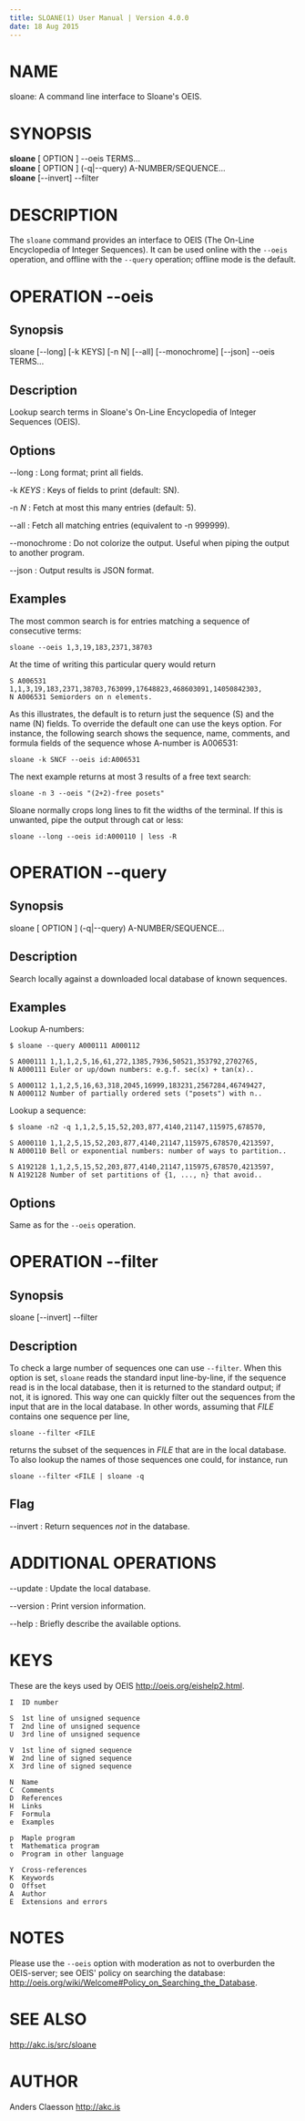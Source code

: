 ```yaml
---
title: SLOANE(1) User Manual | Version 4.0.0
date: 18 Aug 2015
---
```


# NAME

sloane: A command line interface to Sloane's OEIS.

# SYNOPSIS

**sloane** [ OPTION ] --oeis TERMS...  
**sloane** [ OPTION ] (-q|--query) A-NUMBER/SEQUENCE...  
**sloane** [--invert] --filter  

# DESCRIPTION

The `sloane` command provides an interface to OEIS (The On-Line
Encyclopedia of Integer Sequences). It can be used online with the
`--oeis` operation, and offline with the `--query` operation; offline
mode is the default.

# OPERATION --oeis

## Synopsis

sloane [--long] [-k KEYS] [-n N] [--all] [--monochrome] [--json] --oeis TERMS...

## Description

Lookup search terms in Sloane's On-Line Encyclopedia of Integer
Sequences (OEIS).

## Options

--long
:   Long format; print all fields.

-k *KEYS*
:   Keys of fields to print (default: SN).

-n *N*
:   Fetch at most this many entries (default: 5).

--all
:   Fetch all matching entries (equivalent to -n 999999).

--monochrome
:   Do not colorize the output. Useful when piping the output to another
    program.

--json
:   Output results is JSON format.

## Examples

The most common search is for entries matching a sequence of consecutive terms:

    sloane --oeis 1,3,19,183,2371,38703

At the time of writing this particular query would return

    S A006531 1,1,3,19,183,2371,38703,763099,17648823,468603091,14050842303,
    N A006531 Semiorders on n elements.

As this illustrates, the default is to return just the sequence (S) and
the name (N) fields. To override the default one can use the keys
option. For instance, the following search shows the sequence, name,
comments, and formula fields of the sequence whose A-number is A006531:

    sloane -k SNCF --oeis id:A006531

The next example returns at most 3 results of a free text search:

    sloane -n 3 --oeis "(2+2)-free posets"

Sloane normally crops long lines to fit the widths of the terminal. If
this is unwanted, pipe the output through cat or less:

    sloane --long --oeis id:A000110 | less -R

# OPERATION --query

## Synopsis

sloane [ OPTION ] (-q|--query) A-NUMBER/SEQUENCE...

## Description

Search locally against a downloaded local database of known sequences.

## Examples

Lookup A-numbers:

    $ sloane --query A000111 A000112
    
    S A000111 1,1,1,2,5,16,61,272,1385,7936,50521,353792,2702765,
    N A000111 Euler or up/down numbers: e.g.f. sec(x) + tan(x)..
    
    S A000112 1,1,2,5,16,63,318,2045,16999,183231,2567284,46749427,
    N A000112 Number of partially ordered sets ("posets") with n..

Lookup a sequence:

    $ sloane -n2 -q 1,1,2,5,15,52,203,877,4140,21147,115975,678570,
    
    S A000110 1,1,2,5,15,52,203,877,4140,21147,115975,678570,4213597,
    N A000110 Bell or exponential numbers: number of ways to partition..
    
    S A192128 1,1,2,5,15,52,203,877,4140,21147,115975,678570,4213597,
    N A192128 Number of set partitions of {1, ..., n} that avoid..

## Options

Same as for the `--oeis` operation.

# OPERATION --filter

## Synopsis

sloane [--invert] --filter

## Description

To check a large number of sequences one can use `--filter`.  When this
option is set, `sloane` reads the standard input line-by-line, if the
sequence read is in the local database, then it is returned to the
standard output; if not, it is ignored. This way one can quickly filter
out the sequences from the input that are in the local database. In
other words, assuming that *FILE* contains one sequence per line,

    sloane --filter <FILE

returns the subset of the sequences in *FILE* that are in the local
database. To also lookup the names of those sequences one could, for
instance, run

    sloane --filter <FILE | sloane -q

## Flag

--invert
:   Return sequences *not* in the database.

# ADDITIONAL OPERATIONS

--update
:   Update the local database.

--version
:   Print version information.

--help
:   Briefly describe the available options.


# KEYS

These are the keys used by OEIS <http://oeis.org/eishelp2.html>.

    I  ID number

    S  1st line of unsigned sequence
    T  2nd line of unsigned sequence
    U  3rd line of unsigned sequence

    V  1st line of signed sequence
    W  2nd line of signed sequence
    X  3rd line of signed sequence

    N  Name
    C  Comments
    D  References
    H  Links
    F  Formula
    e  Examples

    p  Maple program
    t  Mathematica program
    o  Program in other language

    Y  Cross-references
    K  Keywords
    O  Offset
    A  Author
    E  Extensions and errors

# NOTES

Please use the `--oeis` option with moderation as not to overburden the
OEIS-server; see OEIS' policy on searching the database:
<http://oeis.org/wiki/Welcome#Policy_on_Searching_the_Database>.

# SEE ALSO

<http://akc.is/src/sloane>

# AUTHOR

Anders Claesson <http://akc.is>

